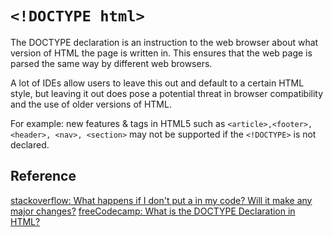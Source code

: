 # `<!DOCTYPE html>`

The DOCTYPE declaration is an instruction to the web browser about what version of HTML the page is written in. This ensures that the web page is parsed the same way by different web browsers.

A lot of IDEs allow users to leave this out and default to a certain HTML style, but leaving it out does pose a potential threat in browser compatibility and the use of older versions of HTML.

For example: new features & tags in HTML5 such as `<article>,<footer>, <header>, <nav>, <section>` may not be supported if the `<!DOCTYPE>` is not declared.

## Reference

[stackoverflow: What happens if I don't put a <!DOCTYPE html> in my code? Will it make any major changes?](https://stackoverflow.com/questions/23230798/what-happens-if-i-dont-put-a-doctype-html-in-my-code-will-it-make-any-major)
[freeCodecamp: What is the DOCTYPE Declaration in HTML?](https://www.freecodecamp.org/news/what-is-the-doctype-declaration-in-html/)

